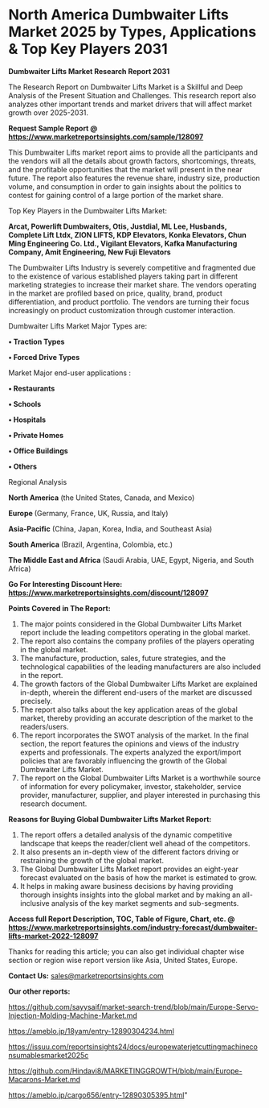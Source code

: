 # North America Dumbwaiter Lifts Market 2025 by Types, Applications & Top Key Players 2031

<strong>Dumbwaiter Lifts Market Research Report 2031</strong>

The Research Report on Dumbwaiter Lifts Market is a Skillful and Deep Analysis of the Present Situation and Challenges. This research report also analyzes other important trends and market drivers that will affect market growth over 2025-2031.

<strong>Request Sample Report @ <a href=https://www.marketreportsinsights.com/sample/128097>https://www.marketreportsinsights.com/sample/128097</a></strong>

This Dumbwaiter Lifts market report aims to provide all the participants and the vendors will all the details about growth factors, shortcomings, threats, and the profitable opportunities that the market will present in the near future. The report also features the revenue share, industry size, production volume, and consumption in order to gain insights about the politics to contest for gaining control of a large portion of the market share.

Top Key Players in the Dumbwaiter Lifts Market:

<strong>Arcat, Powerlift Dumbwaiters, Otis, Justdial, ML Lee, Husbands, Complete Lift Ltdx, ZION LIFTS, KDP Elevators, Konka Elevators, Chun Ming Engineering Co. Ltd., Vigilant Elevators, Kafka Manufacturing Company, Amit Engineering, New Fuji Elevators</strong>

The Dumbwaiter Lifts Industry is severely competitive and fragmented due to the existence of various established players taking part in different marketing strategies to increase their market share. The vendors operating in the market are profiled based on price, quality, brand, product differentiation, and product portfolio. The vendors are turning their focus increasingly on product customization through customer interaction.

Dumbwaiter Lifts Market Major Types are:

<strong>• Traction Types

• Forced Drive Types</strong>

Market Major end-user applications :

<strong>• Restaurants

• Schools

• Hospitals

• Private Homes

• Office Buildings

• Others</strong>

Regional Analysis

</u><strong><b>North America</b></strong> (the United States, Canada, and Mexico)

<strong><b>Europe </b></strong>(Germany, France, UK, Russia, and Italy)

<strong><b>Asia-Pacific</b></strong> (China, Japan, Korea, India, and Southeast Asia)

<strong><b>South America</b></strong> (Brazil, Argentina, Colombia, etc.)

<strong><b>The Middle East and Africa</b></strong> (Saudi Arabia, UAE, Egypt, Nigeria, and South Africa)

<strong>Go For Interesting Discount Here: <a href=https://www.marketreportsinsights.com/discount/128097>https://www.marketreportsinsights.com/discount/128097</a></strong>

<strong>Points Covered in The Report:</strong>
<ol>
  <li>The major points considered in the Global Dumbwaiter Lifts Market report include the leading competitors operating in the global market.</li>
  <li>The report also contains the company profiles of the players operating in the global market.</li>
  <li>The manufacture, production, sales, future strategies, and the technological capabilities of the leading manufacturers are also included in the report.</li>
  <li>The growth factors of the Global Dumbwaiter Lifts Market are explained in-depth, wherein the different end-users of the market are discussed precisely.</li>
  <li>The report also talks about the key application areas of the global market, thereby providing an accurate description of the market to the readers/users.</li>
  <li>The report incorporates the SWOT analysis of the market. In the final section, the report features the opinions and views of the industry experts and professionals. The experts analyzed the export/import policies that are favorably influencing the growth of the Global Dumbwaiter Lifts Market.</li>
  <li>The report on the Global Dumbwaiter Lifts Market is a worthwhile source of information for every policymaker, investor, stakeholder, service provider, manufacturer, supplier, and player interested in purchasing this research document.</li>
</ol>
<strong>Reasons for Buying Global Dumbwaiter Lifts Market Report:</strong>

<ol>
  <li>The report offers a detailed analysis of the dynamic competitive landscape that keeps the reader/client well ahead of the competitors.</li>
  <li>It also presents an in-depth view of the different factors driving or restraining the growth of the global market.</li>
  <li>The Global Dumbwaiter Lifts Market report provides an eight-year forecast evaluated on the basis of how the market is estimated to grow.</li>
  <li>It helps in making aware business decisions by having providing thorough insights insights into the global market and by making an all-inclusive analysis of the key market segments and sub-segments.</li>
</ol>
<strong>Access full Report Description, TOC, Table of Figure, Chart, etc. @ <a href=https://www.marketreportsinsights.com/industry-forecast/dumbwaiter-lifts-market-2022-128097>https://www.marketreportsinsights.com/industry-forecast/dumbwaiter-lifts-market-2022-128097</a></strong>


Thanks for reading this article; you can also get individual chapter wise section or region wise report version like Asia, United States, Europe.

<strong>Contact Us:</strong>
sales@marketreportsinsights.com

<strong>Our other reports:</strong>

<a href=https://github.com/sayysaif/market-search-trend/blob/main/Europe-Servo-Injection-Molding-Machine-Market.md>https://github.com/sayysaif/market-search-trend/blob/main/Europe-Servo-Injection-Molding-Machine-Market.md</a>

<a href=https://ameblo.jp/18yam/entry-12890304234.html>https://ameblo.jp/18yam/entry-12890304234.html</a>

<a href=https://issuu.com/reportsinsights24/docs/europewaterjetcuttingmachineconsumablesmarket2025c>https://issuu.com/reportsinsights24/docs/europewaterjetcuttingmachineconsumablesmarket2025c</a>

<a href=https://github.com/Hindavi8/MARKETINGGROWTH/blob/main/Europe-Macarons-Market.md>https://github.com/Hindavi8/MARKETINGGROWTH/blob/main/Europe-Macarons-Market.md</a>

<a href=https://ameblo.jp/cargo656/entry-12890305395.html>https://ameblo.jp/cargo656/entry-12890305395.html</a>"
